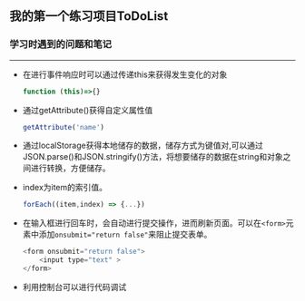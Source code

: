 ## 我的第一个练习项目ToDoList

### 学习时遇到的问题和笔记
---
- 在进行事件响应时可以通过传递this来获得发生变化的对象
  ```javascript
  function (this)=>{}
- 通过getAttribute()获得自定义属性值
    ```javascript
    getAttribute('name')
    ```

- 通过localStorage获得本地储存的数据，储存方式为键值对,可以通过JSON.parse()和JSON.stringify()方法，将想要储存的数据在string和对象之间进行转换，方便储存。

- index为item的索引值。
    ``` javascript
    forEach((item,index) => {...})
- 在输入框进行回车时，会自动进行提交操作，进而刷新页面。可以在`<form>`元素中添加`onsubmit="return false"`来阻止提交表单。
    ```javascript
    <form onsubmit="return false">
        <input type="text" >
    </form>
- 利用控制台可以进行代码调试